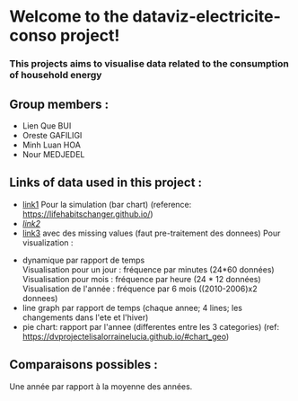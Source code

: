 # Welcome to the dataviz-electricite-conso project!

### This projects aims to visualise data related to the consumption of household energy 

## Group members : 
- Lien Que BUI
- Oreste GAFILIGI
- Minh Luan HOA
- Nour MEDJEDEL

## Links of data used in this project : 
- [link1](https://www.daftlogic.com/information-appliance-power-consumption.htm?fbclid=IwAR2CprTK17Buto7s2V6oMBbvR0rHNA32VXZsre3OrihzcxDb7S_wHO3A8HQ)
Pour la simulation (bar chart) (reference: https://lifehabitschanger.github.io/)
- _[link2](https://data.worldbank.org/indicator/EG.USE.ELEC.KH.PC?end=2018&start=1960&view=chart&fbclid=IwAR1ON7uxiOPY5J1VgFY2_YTK3Rkh44TNi-Ri6glS1WNeUgXcsz1qnLuNqlw)_
- [link3](https://archive.ics.uci.edu/ml/datasets/individual+household+electric+power+consumption) avec des missing values (faut pre-traitement des donnees)
Pour visualization :  
+ dynamique par rapport de temps  
  Visualisation pour un jour : fréquence par minutes (24*60 données)  
  Visualisation pour mois : fréquence par heure (24 * 12 données)  
  Visualisation de l'année : fréquence par 6 mois ((2010-2006)x2 donnees)  
+ line graph par rapport de temps (chaque annee; 4 lines; les changements dans l'ete et l'hiver)  
+ pie chart: rapport par l'annee (differentes entre les 3 categories) (ref: https://dvprojectelisalorrainelucia.github.io/#chart_geo)  

## Comparaisons possibles :  
Une année par rapport à la moyenne des années.  
